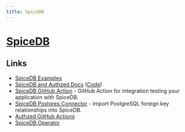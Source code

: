 ```yaml
---
title: SpiceDB
---
```


# [SpiceDB](https://github.com/authzed/spicedb)

## Links

- [SpiceDB Examples](https://github.com/authzed/examples)
- [SpiceDB and Authzed Docs](https://docs.authzed.com/) ([Code](https://github.com/authzed/docs))
- [SpiceDB GitHub Action](https://github.com/authzed/action-spicedb) - GitHub Action for integration testing your application with SpiceDB.
- [SpiceDB Postgres Connector](https://github.com/authzed/connector-postgresql) - Import PostgreSQL foreign key relationships into SpiceDB.
- [Authzed GitHub Actions](https://github.com/authzed/actions)
- [SpiceDB Operator](https://github.com/authzed/spicedb-operator)
